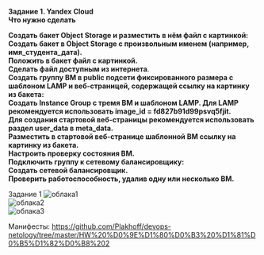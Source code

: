 **Задание 1. Yandex Cloud**<br>
**Что нужно сделать** <br>

**Создать бакет Object Storage и разместить в нём файл с картинкой:** <br>
**Создать бакет в Object Storage с произвольным именем (например, имя_студента_дата).** <br>
**Положить в бакет файл с картинкой.** <br>
**Сделать файл доступным из интернета**. <br>
**Создать группу ВМ в public подсети фиксированного размера с шаблоном LAMP и веб-страницей, содержащей ссылку на картинку из бакета:** <br>
**Создать Instance Group с тремя ВМ и шаблоном LAMP. Для LAMP рекомендуется использовать image_id = fd827b91d99psvq5fjit.** <br>
**Для создания стартовой веб-страницы рекомендуется использовать раздел user_data в meta_data.** <br>
**Разместить в стартовой веб-странице шаблонной ВМ ссылку на картинку из бакета.** <br>
**Настроить проверку состояния ВМ.** <br>
**Подключить группу к сетевому балансировщику:** <br>
**Создать сетевой балансировщик.** <br>
**Проверить работоспособность, удалив одну или несколько ВМ.** <br>


 Задание 1
 ![облака1](https://github.com/user-attachments/assets/41a8d0e9-66f3-4bf2-9bff-de73cbb3a48d) <br>
 ![облака2](https://github.com/user-attachments/assets/c6b920f5-3371-420d-ab3b-ac3936ac828e) <br>
 ![облака3](https://github.com/user-attachments/assets/f28cd274-65e1-45a0-875a-7ef096d8e581) <br>


Манифесты: https://github.com/Plakhoff/devops-netology/tree/master/HW%20%D0%9E%D1%80%D0%B3%20%D1%81%D0%B5%D1%82%D0%B8%202 <br>

